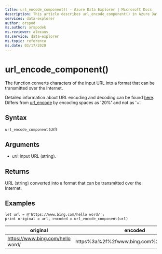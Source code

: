 ```yaml
---
title: url_encode_component() - Azure Data Explorer | Microsoft Docs
description: This article describes url_encode_component() in Azure Data Explorer.
services: data-explorer
author: orspod
ms.author: orspodek
ms.reviewer: alexans
ms.service: data-explorer
ms.topic: reference
ms.date: 03/17/2020
---
```

# url_encode_component()

The function converts characters of the input URL into a format that can be transmitted over the Internet. 

Detailed information about URL encoding and decoding can be found [here](https://en.wikipedia.org/wiki/Percent-encoding).
Differs from [url_encode](./urlencodefunction.md) by encoding spaces as '20%' and not as '+'.

## Syntax

`url_encode_component(`*url*`)`

## Arguments

* *url*: input URL (string).  

## Returns

URL (string) converted into a format that can be transmitted over the Internet.

## Examples

```kusto
let url = @'https://www.bing.com/hello word/';
print original = url, encoded = url_encode_component(url)
```

|original|encoded|
|---|---|
|https://www.bing.com/hello word/|https%3a%2f%2fwww.bing.com%2fhello%20word|


 